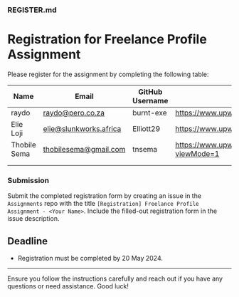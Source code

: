 ### REGISTER.md

# Registration for Freelance Profile Assignment

Please register for the assignment by completing the following table:

| **Name** | **Email**            | **GitHub Username** | **Upwork Profile**                                     | **Fiverr Profile**             |
|----------|----------------------|---------------------|--------------------------------------------------------|--------------------------------|
|raydo     |raydo@pero.co.za      |  burnt-exe          | https://www.upwork.com/freelancers/~01550ced89246ee66f | https://www.fiverr.com/raydo_m | 
|Elie Loji |elie@slunkworks.africa |Elliott29 |https://www.upwork.com/freelancers/~013978c0dcf47453e6 |https://www.fiverr.com/lojielie29?public_mode=true                                | 
|Thobile Sema|thobilesema@gmail.com|tnsema              |https://www.upwork.com/freelancers/~013ccca4d4ddac29a4?viewMode=1                                                        |https://www.fiverr.com/tnsema?public_mode=true                                |           |          |                      |                     |                                                        |                                |
|          |                      |                     |                                                        |                                |          
|          |                      |                     |                                                        |                                | 

### Submission
Submit the completed registration form by creating an issue in the `Assignments` repo with the title `[Registration] Freelance Profile Assignment - <Your Name>`. Include the filled-out registration form in the issue description.

## Deadline
- Registration must be completed by 20 May 2024.

---

Ensure you follow the instructions carefully and reach out if you have any questions or need assistance. Good luck!
